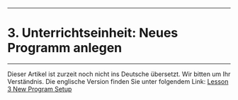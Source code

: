 ****
# 3. Unterrichtseinheit: Neues Programm anlegen
---

Dieser Artikel ist zurzeit noch nicht ins Deutsche übersetzt. Wir bitten um Ihr Verständnis. Die englische Version finden Sie unter folgendem Link: [Lesson 3 New Program Setup](https://help.toladata.com/en/toladata-course/lesson-3-new-program-setup.html)









